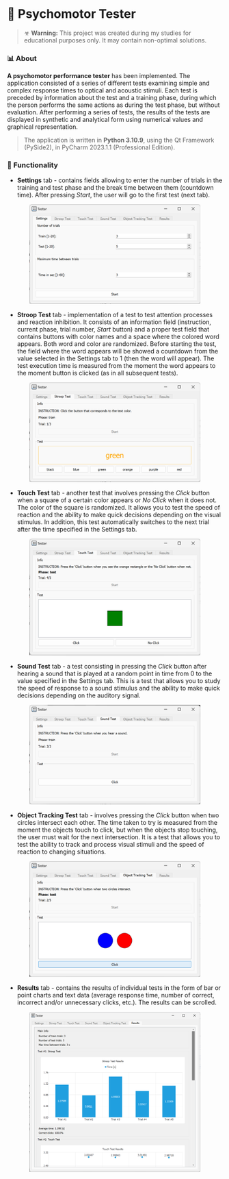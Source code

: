 # 🧠 Psychomotor Tester

> ☣ **Warning:** This project was created during my studies for educational purposes only. It may contain non-optimal solutions.

### 📊 About

**A psychomotor performance tester** has been implemented. The application consisted of a series of different tests examining simple and complex response times to optical and acoustic stimuli. Each test is preceded by information about the test and a training phase, during which the person performs the same actions as during the test phase, but without evaluation. After performing a series of tests, the results of the tests are displayed in synthetic and analytical form using numerical values and graphical representation.

> The application is written in **Python 3.10.9**, using the Qt Framework (PySide2), in PyCharm 2023.1.1 (Professional Edition).

### 🔮 Functionality

- **Settings** tab - contains fields allowing to enter the number of trials in the training and test phase and the break time between them (countdown time). After pressing *Start*, the user will go to the first test (next tab).

<p align="center">
  <img src="/_readme-img/1-settings.png?raw=true" width="400" alt="Settings">
</p>

- **Stroop Test** tab - implementation of a test to test attention processes and reaction inhibition. It consists of an information field (instruction, current phase, trial number, *Start* button) and a proper test field that contains buttons with color names and a space where the colored word appears. Both word and color are randomized. Before starting the test, the field where the word appears will be showed a countdown from the value selected in the Settings tab to 1 (then the word will appear). The test execution time is measured from the moment the word appears to the moment button is clicked (as in all subsequent tests).

<p align="center">
  <img src="/_readme-img/2-test1.png?raw=true" width="400" alt="Stroop Test">
</p>

- **Touch Test** tab - another test that involves pressing the *Click* button when a square of a certain color appears or *No Click* when it does not. The color of the square is randomized. It allows you to test the speed of reaction and the ability to make quick decisions depending on the visual stimulus. In addition, this test automatically switches to the next trial after the time specified in the Settings tab.

<p align="center">
  <img src="/_readme-img/3-test2.png?raw=true" width="400" alt="Touch Test">
</p>

- **Sound Test** tab - a test consisting in pressing the *Click* button after hearing a sound that is played at a random point in time from 0 to the value specified in the Settings tab. This is a test that allows you to study the speed of response to a sound stimulus and the ability to make quick decisions depending on the auditory signal.

<p align="center">
  <img src="/_readme-img/4-test3.png?raw=true" width="400" alt="Sound Test">
</p>

- **Object Tracking Test** tab - involves pressing the *Click* button when two circles intersect each other. The time taken to try is measured from the moment the objects touch to click, but when the objects stop touching, the user must wait for the next intersection. It is a test that allows you to test the ability to track and process visual stimuli and the speed of reaction to changing situations.

<p align="center">
  <img src="/_readme-img/5-test4.png?raw=true" width="400" alt="Object Tracking Test">
</p>

- **Results** tab - contains the results of individual tests in the form of bar or point charts and text data (average response time, number of correct, incorrect and/or unnecessary clicks, etc.). The results can be scrolled.

<p align="center">
  <img src="/_readme-img/6-results.png?raw=true" width="400" alt="Results">
</p>
